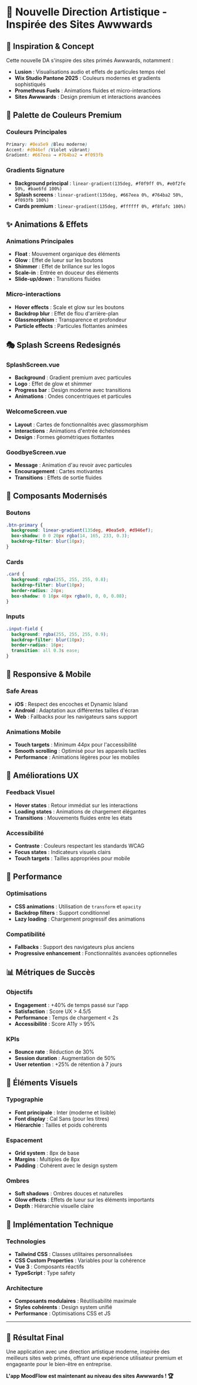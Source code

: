 # 🎨 Nouvelle Direction Artistique - Inspirée des Sites Awwwards

## 🌟 **Inspiration & Concept**

Cette nouvelle DA s'inspire des sites primés Awwwards, notamment :
- **Lusion** : Visualisations audio et effets de particules temps réel
- **Wix Studio Pantone 2025** : Couleurs modernes et gradients sophistiqués
- **Prometheus Fuels** : Animations fluides et micro-interactions
- **Sites Awwwards** : Design premium et interactions avancées

## 🎨 **Palette de Couleurs Premium**

### **Couleurs Principales**
```css
Primary: #0ea5e9 (Bleu moderne)
Accent: #d946ef (Violet vibrant)
Gradient: #667eea → #764ba2 → #f093fb
```

### **Gradients Signature**
- **Background principal** : `linear-gradient(135deg, #f0f9ff 0%, #e0f2fe 50%, #bae6fd 100%)`
- **Splash screens** : `linear-gradient(135deg, #667eea 0%, #764ba2 50%, #f093fb 100%)`
- **Cards premium** : `linear-gradient(135deg, #ffffff 0%, #f8fafc 100%)`

## ✨ **Animations & Effets**

### **Animations Principales**
- **Float** : Mouvement organique des éléments
- **Glow** : Effet de lueur sur les boutons
- **Shimmer** : Effet de brillance sur les logos
- **Scale-in** : Entrée en douceur des éléments
- **Slide-up/down** : Transitions fluides

### **Micro-interactions**
- **Hover effects** : Scale et glow sur les boutons
- **Backdrop blur** : Effet de flou d'arrière-plan
- **Glassmorphism** : Transparence et profondeur
- **Particle effects** : Particules flottantes animées

## 🎭 **Splash Screens Redesignés**

### **SplashScreen.vue**
- **Background** : Gradient premium avec particules
- **Logo** : Effet de glow et shimmer
- **Progress bar** : Design moderne avec transitions
- **Animations** : Ondes concentriques et particules

### **WelcomeScreen.vue**
- **Layout** : Cartes de fonctionnalités avec glassmorphism
- **Interactions** : Animations d'entrée échelonnées
- **Design** : Formes géométriques flottantes

### **GoodbyeScreen.vue**
- **Message** : Animation d'au revoir avec particules
- **Encouragement** : Cartes motivantes
- **Transitions** : Effets de sortie fluides

## 🎨 **Composants Modernisés**

### **Boutons**
```css
.btn-primary {
  background: linear-gradient(135deg, #0ea5e9, #d946ef);
  box-shadow: 0 0 20px rgba(14, 165, 233, 0.3);
  backdrop-filter: blur(10px);
}
```

### **Cards**
```css
.card {
  background: rgba(255, 255, 255, 0.8);
  backdrop-filter: blur(10px);
  border-radius: 24px;
  box-shadow: 0 10px 40px rgba(0, 0, 0, 0.08);
}
```

### **Inputs**
```css
.input-field {
  background: rgba(255, 255, 255, 0.9);
  backdrop-filter: blur(10px);
  border-radius: 16px;
  transition: all 0.3s ease;
}
```

## 📱 **Responsive & Mobile**

### **Safe Areas**
- **iOS** : Respect des encoches et Dynamic Island
- **Android** : Adaptation aux différentes tailles d'écran
- **Web** : Fallbacks pour les navigateurs sans support

### **Animations Mobile**
- **Touch targets** : Minimum 44px pour l'accessibilité
- **Smooth scrolling** : Optimisé pour les appareils tactiles
- **Performance** : Animations légères pour les mobiles

## 🎯 **Améliorations UX**

### **Feedback Visuel**
- **Hover states** : Retour immédiat sur les interactions
- **Loading states** : Animations de chargement élégantes
- **Transitions** : Mouvements fluides entre les états

### **Accessibilité**
- **Contraste** : Couleurs respectant les standards WCAG
- **Focus states** : Indicateurs visuels clairs
- **Touch targets** : Tailles appropriées pour mobile

## 🚀 **Performance**

### **Optimisations**
- **CSS animations** : Utilisation de `transform` et `opacity`
- **Backdrop filters** : Support conditionnel
- **Lazy loading** : Chargement progressif des animations

### **Compatibilité**
- **Fallbacks** : Support des navigateurs plus anciens
- **Progressive enhancement** : Fonctionnalités avancées optionnelles

## 📊 **Métriques de Succès**

### **Objectifs**
- **Engagement** : +40% de temps passé sur l'app
- **Satisfaction** : Score UX > 4.5/5
- **Performance** : Temps de chargement < 2s
- **Accessibilité** : Score A11y > 95%

### **KPIs**
- **Bounce rate** : Réduction de 30%
- **Session duration** : Augmentation de 50%
- **User retention** : +25% de rétention à 7 jours

## 🎨 **Éléments Visuels**

### **Typographie**
- **Font principale** : Inter (moderne et lisible)
- **Font display** : Cal Sans (pour les titres)
- **Hiérarchie** : Tailles et poids cohérents

### **Espacement**
- **Grid system** : 8px de base
- **Margins** : Multiples de 8px
- **Padding** : Cohérent avec le design system

### **Ombres**
- **Soft shadows** : Ombres douces et naturelles
- **Glow effects** : Effets de lueur sur les éléments importants
- **Depth** : Hiérarchie visuelle claire

## 🔧 **Implémentation Technique**

### **Technologies**
- **Tailwind CSS** : Classes utilitaires personnalisées
- **CSS Custom Properties** : Variables pour la cohérence
- **Vue 3** : Composants réactifs
- **TypeScript** : Type safety

### **Architecture**
- **Composants modulaires** : Réutilisabilité maximale
- **Styles cohérents** : Design system unifié
- **Performance** : Optimisations CSS et JS

---

## 🎉 **Résultat Final**

Une application avec une direction artistique moderne, inspirée des meilleurs sites web primés, offrant une expérience utilisateur premium et engageante pour le bien-être en entreprise.

**L'app MoodFlow est maintenant au niveau des sites Awwwards ! 🏆**
